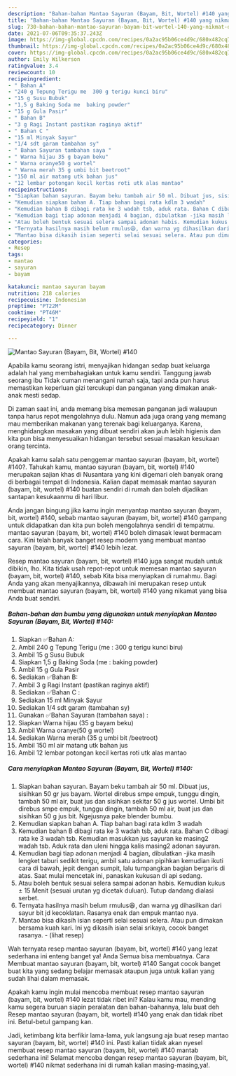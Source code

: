 ```yaml
---
description: "Bahan-bahan Mantao Sayuran (Bayam, Bit, Wortel) #140 yang nikmat dan Mudah Dibuat"
title: "Bahan-bahan Mantao Sayuran (Bayam, Bit, Wortel) #140 yang nikmat dan Mudah Dibuat"
slug: 730-bahan-bahan-mantao-sayuran-bayam-bit-wortel-140-yang-nikmat-dan-mudah-dibuat
date: 2021-07-06T09:35:37.243Z
image: https://img-global.cpcdn.com/recipes/0a2ac95b06ce4d9c/680x482cq70/mantao-sayuran-bayam-bit-wortel-140-foto-resep-utama.jpg
thumbnail: https://img-global.cpcdn.com/recipes/0a2ac95b06ce4d9c/680x482cq70/mantao-sayuran-bayam-bit-wortel-140-foto-resep-utama.jpg
cover: https://img-global.cpcdn.com/recipes/0a2ac95b06ce4d9c/680x482cq70/mantao-sayuran-bayam-bit-wortel-140-foto-resep-utama.jpg
author: Emily Wilkerson
ratingvalue: 3.4
reviewcount: 10
recipeingredient:
- " Bahan A"
- "240 g Tepung Terigu me  300 g terigu kunci biru"
- "15 g Susu Bubuk"
- "1,5 g Baking Soda me  baking powder"
- "15 g Gula Pasir"
- " Bahan B"
- "3 g Ragi Instant pastikan raginya aktif"
- " Bahan C "
- "15 ml Minyak Sayur"
- "1/4 sdt garam tambahan sy"
- " Bahan Sayuran tambahan saya "
- " Warna hijau 35 g bayam beku"
- " Warna oranye50 g wortel"
- " Warna merah 35 g umbi bit beetroot"
- "150 ml air matang utk bahan jus"
- "12 lembar potongan kecil kertas roti utk alas mantao"
recipeinstructions:
- "Siapkan bahan sayuran. Bayam beku tambah air 50 ml. Dibuat jus, sisihkan 50 gr jus bayam. Wortel direbus smpe empuk, tunggu dingin, tambah 50 ml air, buat jus dan sisihkan sekitar 50 g jus wortel. Umbi bit direbus smpe empuk, tunggu dingin, tambah 50 ml air, buat jus dan sisihkan 50 g jus bit. Ngejusnya pake blender bumbu."
- "Kemudian siapkan bahan A. Tiap bahan bagi rata kdlm 3 wadah"
- "Kemudian bahan B dibagi rata ke 3 wadah tsb, aduk rata. Bahan C dibagi rata ke 3 wadah tsb. Kemudian masukkan jus sayuran ke masing2 wadah tsb. Aduk rata dan uleni hingga kalis masing2 adonan sayuran."
- "Kemudian bagi tiap adonan menjadi 4 bagian, dibulatkan -jika masih lengket taburi sedikit terigu, ambil satu adonan pipihkan kemudian ikuti cara di bawah, jepit dengan sumpit, lalu tumpangkan bagian bergaris di atas. Saat mulai mencetak ini, panaskan kukusan di api sedang."
- "Atau boleh bentuk sesuai selera sampai adonan habis. Kemudian kukus ± 15 Menit (sesuai urutan yg dicetak duluan). Tutup dandang dialasi serbet."
- "Ternyata hasilnya masih belum rmulus😆, dan warna yg dihasilkan dari sayur bit jd kecoklatan. Rasanya enak dan empuk mantao nya."
- "Mantao bisa dikasih isian seperti selai sesuai selera. Atau pun dimakan bersama kuah kari. Ini yg dikasih isian selai srikaya, cocok banget rasanya.           (lihat resep)"
categories:
- Resep
tags:
- mantao
- sayuran
- bayam

katakunci: mantao sayuran bayam 
nutrition: 218 calories
recipecuisine: Indonesian
preptime: "PT22M"
cooktime: "PT46M"
recipeyield: "1"
recipecategory: Dinner

---
```



![Mantao Sayuran (Bayam, Bit, Wortel) #140](https://img-global.cpcdn.com/recipes/0a2ac95b06ce4d9c/680x482cq70/mantao-sayuran-bayam-bit-wortel-140-foto-resep-utama.jpg)

Apabila kamu seorang istri, menyajikan hidangan sedap buat keluarga adalah hal yang membahagiakan untuk kamu sendiri. Tanggung jawab seorang ibu Tidak cuman menangani rumah saja, tapi anda pun harus memastikan keperluan gizi tercukupi dan panganan yang dimakan anak-anak mesti sedap.

Di zaman  saat ini, anda memang bisa memesan panganan jadi walaupun tanpa harus repot mengolahnya dulu. Namun ada juga orang yang memang mau memberikan makanan yang terenak bagi keluarganya. Karena, menghidangkan masakan yang dibuat sendiri akan jauh lebih higienis dan kita pun bisa menyesuaikan hidangan tersebut sesuai masakan kesukaan orang tercinta. 



Apakah kamu salah satu penggemar mantao sayuran (bayam, bit, wortel) #140?. Tahukah kamu, mantao sayuran (bayam, bit, wortel) #140 merupakan sajian khas di Nusantara yang kini digemari oleh banyak orang di berbagai tempat di Indonesia. Kalian dapat memasak mantao sayuran (bayam, bit, wortel) #140 buatan sendiri di rumah dan boleh dijadikan santapan kesukaanmu di hari libur.

Anda jangan bingung jika kamu ingin menyantap mantao sayuran (bayam, bit, wortel) #140, sebab mantao sayuran (bayam, bit, wortel) #140 gampang untuk didapatkan dan kita pun boleh mengolahnya sendiri di tempatmu. mantao sayuran (bayam, bit, wortel) #140 boleh dimasak lewat bermacam cara. Kini telah banyak banget resep modern yang membuat mantao sayuran (bayam, bit, wortel) #140 lebih lezat.

Resep mantao sayuran (bayam, bit, wortel) #140 juga sangat mudah untuk dibikin, lho. Kita tidak usah repot-repot untuk memesan mantao sayuran (bayam, bit, wortel) #140, sebab Kita bisa menyiapkan di rumahmu. Bagi Anda yang akan menyajikannya, dibawah ini merupakan resep untuk membuat mantao sayuran (bayam, bit, wortel) #140 yang nikamat yang bisa Anda buat sendiri.

<!--inarticleads1-->

##### Bahan-bahan dan bumbu yang digunakan untuk menyiapkan Mantao Sayuran (Bayam, Bit, Wortel) #140:

1. Siapkan  ✅Bahan A:
1. Ambil 240 g Tepung Terigu (me : 300 g terigu kunci biru)
1. Ambil 15 g Susu Bubuk
1. Siapkan 1,5 g Baking Soda (me : baking powder)
1. Ambil 15 g Gula Pasir
1. Sediakan  ✅Bahan B:
1. Ambil 3 g Ragi Instant (pastikan raginya aktif)
1. Sediakan  ✅Bahan C :
1. Sediakan 15 ml Minyak Sayur
1. Sediakan 1/4 sdt garam (tambahan sy)
1. Gunakan  ✅Bahan Sayuran (tambahan saya) :
1. Siapkan  Warna hijau (35 g bayam beku)
1. Ambil  Warna oranye(50 g wortel)
1. Sediakan  Warna merah (35 g umbi bit /beetroot)
1. Ambil 150 ml air matang utk bahan jus
1. Ambil 12 lembar potongan kecil kertas roti utk alas mantao




<!--inarticleads2-->

##### Cara menyiapkan Mantao Sayuran (Bayam, Bit, Wortel) #140:

1. Siapkan bahan sayuran. Bayam beku tambah air 50 ml. Dibuat jus, sisihkan 50 gr jus bayam. Wortel direbus smpe empuk, tunggu dingin, tambah 50 ml air, buat jus dan sisihkan sekitar 50 g jus wortel. Umbi bit direbus smpe empuk, tunggu dingin, tambah 50 ml air, buat jus dan sisihkan 50 g jus bit. Ngejusnya pake blender bumbu.
1. Kemudian siapkan bahan A. Tiap bahan bagi rata kdlm 3 wadah
1. Kemudian bahan B dibagi rata ke 3 wadah tsb, aduk rata. Bahan C dibagi rata ke 3 wadah tsb. Kemudian masukkan jus sayuran ke masing2 wadah tsb. Aduk rata dan uleni hingga kalis masing2 adonan sayuran.
1. Kemudian bagi tiap adonan menjadi 4 bagian, dibulatkan -jika masih lengket taburi sedikit terigu, ambil satu adonan pipihkan kemudian ikuti cara di bawah, jepit dengan sumpit, lalu tumpangkan bagian bergaris di atas. Saat mulai mencetak ini, panaskan kukusan di api sedang.
1. Atau boleh bentuk sesuai selera sampai adonan habis. Kemudian kukus ± 15 Menit (sesuai urutan yg dicetak duluan). Tutup dandang dialasi serbet.
1. Ternyata hasilnya masih belum rmulus😆, dan warna yg dihasilkan dari sayur bit jd kecoklatan. Rasanya enak dan empuk mantao nya.
1. Mantao bisa dikasih isian seperti selai sesuai selera. Atau pun dimakan bersama kuah kari. Ini yg dikasih isian selai srikaya, cocok banget rasanya. -           (lihat resep)




Wah ternyata resep mantao sayuran (bayam, bit, wortel) #140 yang lezat sederhana ini enteng banget ya! Anda Semua bisa membuatnya. Cara Membuat mantao sayuran (bayam, bit, wortel) #140 Sangat cocok banget buat kita yang sedang belajar memasak ataupun juga untuk kalian yang sudah lihai dalam memasak.

Apakah kamu ingin mulai mencoba membuat resep mantao sayuran (bayam, bit, wortel) #140 lezat tidak ribet ini? Kalau kamu mau, mending kamu segera buruan siapin peralatan dan bahan-bahannya, lalu buat deh Resep mantao sayuran (bayam, bit, wortel) #140 yang enak dan tidak ribet ini. Betul-betul gampang kan. 

Jadi, ketimbang kita berfikir lama-lama, yuk langsung aja buat resep mantao sayuran (bayam, bit, wortel) #140 ini. Pasti kalian tiidak akan nyesel membuat resep mantao sayuran (bayam, bit, wortel) #140 mantab sederhana ini! Selamat mencoba dengan resep mantao sayuran (bayam, bit, wortel) #140 nikmat sederhana ini di rumah kalian masing-masing,ya!.

